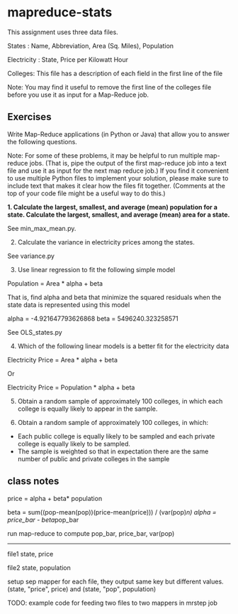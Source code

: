 # mapreduce-stats

This assignment uses three data files.

States :  Name, Abbreviation, Area (Sq. Miles), Population

Electricity : State, Price per Kilowatt Hour

Colleges: This file has a description of each field in the first line of the file

Note: You may find it useful to remove the first line of the colleges file before you use it as input
for a Map-Reduce job.

## Exercises

Write Map-Reduce applications (in Python or Java) that allow you to answer the following
questions.

Note: For some of these problems, it may be helpful to run multiple map-reduce jobs. (That is, pipe the output of the first map-reduce job into a text file and use it as input for the next map reduce job.) If you find it convenient to use multiple Python files to implement your solution, please make sure to include text that makes it clear how the files fit together. (Comments at the top of your code file might be a useful way to do this.)

__1. Calculate the largest, smallest, and average (mean) population for a state. Calculate the largest, smallest, and average (mean) area for a state.__

See min_max_mean.py.

2. Calculate the variance in electricity prices among the states.

See variance.py

3. Use linear regression to fit the following simple model

Population = Area * alpha + beta
  
 
That is, find alpha and beta that minimize the squared residuals when the state data is represented using this model

alpha = -4.921647793626868
beta = 5496240.323258571

See OLS_states.py


4. Which of the following linear models is a better fit for the electricity data

  Electricity Price = Area * alpha + beta
  
Or

  Electricity Price = Population * alpha + beta



5. Obtain a random sample of approximately 100 colleges, in which each college is equally likely to appear in the sample.



6. Obtain a random sample of approximately 100 colleges, in which:

- Each public college is equally likely to be sampled and each private college is equally likely to be sampled.
- The sample is weighted so that in expectation there are the same number of public and private colleges in the sample

class notes
---
price = alpha + beta* population

beta = sum((pop-mean(pop))(price-mean(price))) / (var(pop)*n)
alpha = price_bar - beta*pop_bar

run map-reduce to compute pop_bar, price_bar, var(pop)


---
file1
state, price

file2
state, population

setup sep mapper for each file, they output same key but different values. (state, "price", price) and (state, "pop", population)

TODO: example code for feeding two files to two mappers in mrstep job



